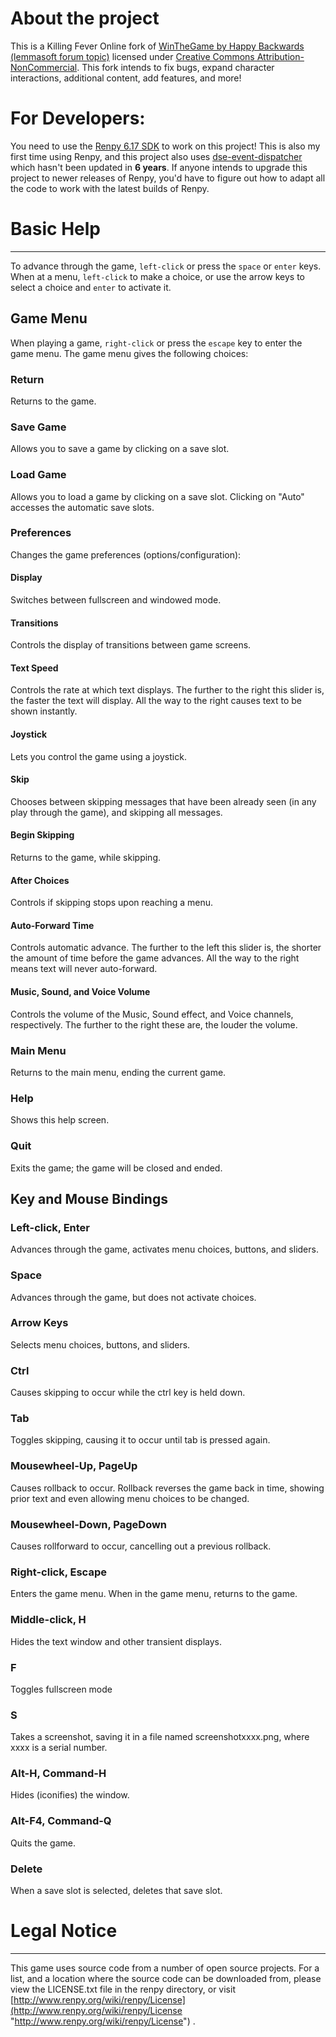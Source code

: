 # About the project
This is a Killing Fever Online fork of [WinTheGame by Happy Backwards](https://happybackwards.itch.io/win-the-game) [(lemmasoft forum topic)](https://lemmasoft.renai.us/forums/viewtopic.php?t=25603) licensed under [Creative Commons Attribution-NonCommercial](http://creativecommons.org/licenses/by-nc/4.0/). This fork intends to fix bugs, expand character interactions, additional content, add features, and more!

# For Developers:
You need to use the [Renpy 6.17 SDK]([url](https://www.renpy.org/release/6.17)) to work on this project!
This is also my first time using Renpy, and this project also uses [dse-event-dispatcher](https://github.com/renpy/dse/blob/master/game/dse-event_dispatcher.rpy) which hasn't been updated in **6 years**. If anyone intends to upgrade this project to newer releases of Renpy, you'd have to figure out how to adapt all the code to work with the latest builds of Renpy.

# Basic Help
-----------------------------------------------------------------------------------------------------

To advance through the game, `left-click` or press the `space` or `enter` keys. When at a menu, `left-click` to make a choice, or use the arrow keys to select a choice and `enter` to activate it.

## Game Menu

When playing a game, `right-click` or press the `escape` key to enter the game menu. The game menu gives the following choices:

### Return

Returns to the game.

### Save Game

Allows you to save a game by clicking on a save slot.

### Load Game

Allows you to load a game by clicking on a save slot. Clicking on "Auto" accesses the automatic save slots.

### Preferences

Changes the game preferences (options/configuration):

#### Display

Switches between fullscreen and windowed mode.

#### Transitions

Controls the display of transitions between game screens.

#### Text Speed

Controls the rate at which text displays. The further to the right this slider is, the faster the text will display. All the way to the right causes text to be shown instantly.

#### Joystick

Lets you control the game using a joystick.

#### Skip

Chooses between skipping messages that have been already seen (in any play through the game), and skipping all messages.

#### Begin Skipping

Returns to the game, while skipping.

#### After Choices

Controls if skipping stops upon reaching a menu.

#### Auto-Forward Time

Controls automatic advance. The further to the left this slider is, the shorter the amount of time before the game advances. All the way to the right means text will never auto-forward.

#### Music, Sound, and Voice Volume

Controls the volume of the Music, Sound effect, and Voice channels, respectively. The further to the right these are, the louder the volume.

### Main Menu

Returns to the main menu, ending the current game.

### Help

Shows this help screen.

### Quit

Exits the game; the game will be closed and ended.

## Key and Mouse Bindings

### Left-click, Enter

Advances through the game, activates menu choices, buttons, and sliders.

### Space

Advances through the game, but does not activate choices.

### Arrow Keys

Selects menu choices, buttons, and sliders.

### Ctrl

Causes skipping to occur while the ctrl key is held down.

### Tab

Toggles skipping, causing it to occur until tab is pressed again.

### Mousewheel-Up, PageUp

Causes rollback to occur. Rollback reverses the game back in time, showing prior text and even allowing menu choices to be changed.

### Mousewheel-Down, PageDown

Causes rollforward to occur, cancelling out a previous rollback.

### Right-click, Escape

Enters the game menu. When in the game menu, returns to the game.

### Middle-click, H

Hides the text window and other transient displays.

### F

Toggles fullscreen mode

### S

Takes a screenshot, saving it in a file named screenshotxxxx.png, where xxxx is a serial number.

### Alt-H, Command-H

Hides (iconifies) the window.

### Alt-F4, Command-Q

Quits the game.

### Delete

When a save slot is selected, deletes that save slot.

# Legal Notice
---------------------------------------------------------------------------------------------------------

This game uses source code from a number of open source projects. For a list, and a location where the source code can be downloaded from, please view the LICENSE.txt file in the renpy directory, or visit [http://www.renpy.org/wiki/renpy/License](http://www.renpy.org/wiki/renpy/License "http://www.renpy.org/wiki/renpy/License") .
